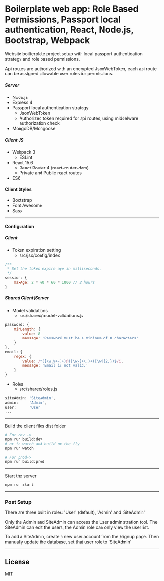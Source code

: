 # Boilerplate web app: Role Based Permissions, Passport local authentication, React, Node.js, Bootstrap, Webpack

Website boilterplate project setup with local passport authentication strategy and role based permissions.

Api routes are authorized with an encrypted JsonWebToken, each api route can be assigned allowable user roles for permissions.

##### Server
* Node.js
* Express 4
* Passport local authentication strategy
	* JsonWebToken
	* Authorized token required for api routes, using middelware authorization check
* MongoDB/Mongoose

##### Client JS
* Webpack 3
	* ESLint
* React 15.6
	* React Router 4 (react-router-dom)
    * Private and Public react routes
* ES6

#### Client Styles
* Bootstrap
* Font Awesome
* Sass

----

#### Configuration

##### Client
* Token expiration setting
  * src/jsx/config/index

```js
/**
 * Set the token expire age in milliseconds.
 */
session: {
	maxAge: 2 * 60 * 60 * 1000 // 2 hours
}
```

##### Shared Client\Server
* Model validations
  * src/shared/model-validations.js

```js
password: {
	minLength: {
		value: 8,
		message: 'Password must be a mininum of 8 characters'
	}
},
email: {
	regex: {
		value: /^([\w.%+-]+)@([\w-]+\.)+([\w]{2,})$/i,
		message: 'Email is not valid.'
	}
}
```
* Roles
  * src/shared/roles.js

```js
siteAdmin: 'SiteAdmin',
admin:     'Admin',
user:      'User'
...
```

----

Build the client files dist folder
```sh
# For dev ->
npm run build:dev
# or to watch and build on the fly
npm run watch

# For prod->
npm run build:prod
```

----

Start the server
```sh
npm run start
```

----
### Post Setup

There are three built in roles:
'User' (default), 'Admin' and 'SiteAdmin'

Only the Admin and SiteAdmin can access the User administration tool. The SiteAdmin can edit the users, the Admin role can only view the user list.

To add a SiteAdmin, create a new user account from the /signup page. Then manually update the database, set that user role to 'SiteAdmin'


---

## License
[MIT](LICENSE)
